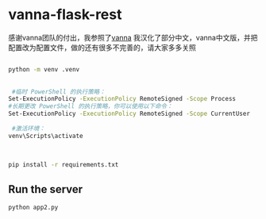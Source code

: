 # vanna-flask-rest

 
感谢vanna团队的付出，我参照了[vanna](https://github.com/vanna-ai/vanna)
我汉化了部分中文，vanna中文版，并把配置改为配置文件，做的还有很多不完善的，请大家多多关照
 
```bash

python -m venv .venv
 
 
 #临时 PowerShell 的执行策略：
Set-ExecutionPolicy -ExecutionPolicy RemoteSigned -Scope Process
#长期更改 PowerShell 的执行策略，你可以使用以下命令：
Set-ExecutionPolicy -ExecutionPolicy RemoteSigned -Scope CurrentUser
 
 #激活环境：
venv\Scripts\activate
 


pip install -r requirements.txt
```

## Run the server

```
python app2.py
```

